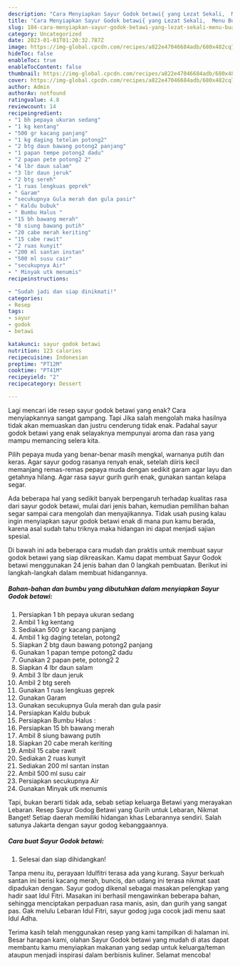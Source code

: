 ```yaml
---
description: "Cara Menyiapkan Sayur Godok betawi{ yang Lezat Sekali,  Menu Buat lebaran"
title: "Cara Menyiapkan Sayur Godok betawi{ yang Lezat Sekali,  Menu Buat lebaran"
slug: 184-cara-menyiapkan-sayur-godok-betawi-yang-lezat-sekali-menu-buat-lebaran
category: Uncategorized
date: 2023-01-01T01:20:32.787Z
image: https://img-global.cpcdn.com/recipes/a822e47046684adb/680x482cq70/sayur-godok-betawi-foto-resep-utama.jpg
hideToc: false
enableToc: true
enableTocContent: false
thumbnail: https://img-global.cpcdn.com/recipes/a822e47046684adb/680x482cq70/sayur-godok-betawi-foto-resep-utama.jpg
cover: https://img-global.cpcdn.com/recipes/a822e47046684adb/680x482cq70/sayur-godok-betawi-foto-resep-utama.jpg
author: Admin
authorAv: notfound
ratingvalue: 4.8
reviewcount: 14
recipeingredient:
- "1 bh pepaya ukuran sedang"
- "1 kg kentang"
- "500 gr kacang panjang"
- "1 kg daging tetelan potong2"
- "2 btg daun bawang potong2 panjang"
- "1 papan tempe potong2 dadu"
- "2 papan pete potong2 2"
- "4 lbr daun salam"
- "3 lbr daun jeruk"
- "2 btg sereh"
- "1 ruas lengkuas geprek"
- " Garam"
- "secukupnya Gula merah dan gula pasir"
- " Kaldu bubuk"
- " Bumbu Halus "
- "15 bh bawang merah"
- "8 siung bawang putih"
- "20 cabe merah keriting"
- "15 cabe rawit"
- "2 ruas kunyit"
- "200 ml santan instan"
- "500 ml susu cair"
- "secukupnya Air"
- " Minyak utk menumis"
recipeinstructions:

- "Sudah jadi dan siap dinikmati!"
categories:
- Resep
tags:
- sayur
- godok
- betawi

katakunci: sayur godok betawi 
nutrition: 123 calories
recipecuisine: Indonesian
preptime: "PT12M"
cooktime: "PT41M"
recipeyield: "2"
recipecategory: Dessert

---
```



Lagi mencari ide resep sayur godok betawi yang enak? Cara menyiapkannya sangat gampang. Tapi Jika salah mengolah maka hasilnya tidak akan memuaskan dan justru cenderung tidak enak. Padahal sayur godok betawi yang enak selayaknya mempunyai aroma dan rasa yang mampu memancing selera kita.


Pilih pepaya muda yang benar-benar masih mengkal, warnanya putih dan keras. Agar sayur godog rasanya renyah enak, setelah diiris kecil memanjang remas-remas pepaya muda dengan sedikit garam agar layu dan getahnya hilang. Agar rasa sayur gurih gurih enak, gunakan santan kelapa segar.

Ada beberapa hal yang sedikit banyak berpengaruh terhadap kualitas rasa dari sayur godok betawi, mulai dari jenis bahan, kemudian pemilihan bahan segar sampai cara mengolah dan menyajikannya. Tidak usah pusing kalau ingin menyiapkan sayur godok betawi enak di mana pun kamu berada, karena asal sudah tahu triknya maka hidangan ini dapat menjadi sajian spesial.


Di bawah ini ada beberapa cara mudah dan praktis untuk membuat sayur godok betawi yang siap dikreasikan. Kamu dapat membuat Sayur Godok betawi menggunakan 24 jenis bahan dan 0 langkah pembuatan. Berikut ini langkah-langkah dalam membuat hidangannya.

<!--inarticleads1-->

##### Bahan-bahan dan bumbu yang dibutuhkan dalam menyiapkan Sayur Godok betawi:

1. Persiapkan 1 bh pepaya ukuran sedang
1. Ambil 1 kg kentang
1. Sediakan 500 gr kacang panjang
1. Ambil 1 kg daging tetelan, potong2
1. Siapkan 2 btg daun bawang potong2 panjang
1. Gunakan 1 papan tempe potong2 dadu
1. Gunakan 2 papan pete, potong2 2
1. Siapkan 4 lbr daun salam
1. Ambil 3 lbr daun jeruk
1. Ambil 2 btg sereh
1. Gunakan 1 ruas lengkuas geprek
1. Gunakan  Garam
1. Gunakan secukupnya Gula merah dan gula pasir
1. Persiapkan  Kaldu bubuk
1. Persiapkan  Bumbu Halus :
1. Persiapkan 15 bh bawang merah
1. Ambil 8 siung bawang putih
1. Siapkan 20 cabe merah keriting
1. Ambil 15 cabe rawit
1. Sediakan 2 ruas kunyit
1. Sediakan 200 ml santan instan
1. Ambil 500 ml susu cair
1. Persiapkan secukupnya Air
1. Gunakan  Minyak utk menumis


Tapi, bukan berarti tidak ada, sebab setiap keluarga Betawi yang merayakan Lebaran. Resep Sayur Godog Betawi yang Gurih untuk Lebaran, Nikmat Banget! Setiap daerah memiliki hidangan khas Lebarannya sendiri. Salah satunya Jakarta dengan sayur godog kebanggaannya. 

<!--inarticleads2-->

##### Cara buat Sayur Godok betawi:


1. Selesai dan siap dihidangkan!

Tanpa menu itu, perayaan Idulfitri terasa ada yang kurang. Sayur berkuah santan ini berisi kacang merah, buncis, dan udang ini terasa nikmat saat dipadukan dengan. Sayur godog dikenal sebagai masakan pelengkap yang hadir saat Idul Fitri. Masakan ini berhasil mengawinkan beberapa bahan, sehingga menciptakan perpaduan rasa manis, asin, dan gurih yang sangat pas. Gak melulu Lebaran Idul Fitri, sayur godog juga cocok jadi menu saat Idul Adha. 

Terima kasih telah menggunakan resep yang kami tampilkan di halaman ini. Besar harapan kami, olahan Sayur Godok betawi yang mudah di atas dapat membantu kamu menyiapkan makanan yang sedap untuk keluarga/teman ataupun menjadi inspirasi dalam berbisnis kuliner. Selamat mencoba!
